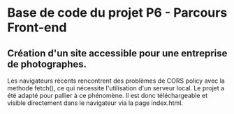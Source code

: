# Base de code du projet P6 - Parcours Front-end

## Création d'un site accessible pour une entreprise de photographes.
 
Les navigateurs récents rencontrent des problèmes de CORS policy avec la methode fetch(), ce qui nécessite l'utilisation d'un serveur local.
Le projet a été adapté pour pallier à ce phénomène. Il est donc téléchargeable et visible directement dans le navigateur via la page index.html.

